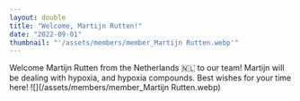 ```yaml
---
layout: double
title: "Welcome, Martijn Rutten!"
date: "2022-09-01"
thumbnail: "'/assets/members/member_Martijn Rutten.webp'"
---
```

 Welcome Martijn Rutten from the Netherlands 🇳🇱 to our team! Martijn will be dealing with hypoxia, and hypoxia compounds. Best wishes for your time here!
 ![](/assets/members/member_Martijn Rutten.webp)

 